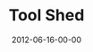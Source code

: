 ---
layout: message
category: message
series: "The Backyard Gospel"
title: "Tool Shed"
date: 2012-06-16-00-00
message_id: 733
audio-description: "Brian Tome examines how to engage in challenging conversations about God."
audio: "http://www.crossroads.net/players/media/hq/backyardgospel_04.mp3"
audio-title: "Tool Shed"
audio-duration: "52:53"
program-description: "Program"
program: "http://www.crossroads.net/players/media/hq/06_16-17_12Program.pdf"
program-title: "Tool Shed"
video-description: "Brian Tome examines how to engage in challenging conversations
about God."
video-title: "Tool Shed"
video: "https://s3.amazonaws.com/crossroadsvideomessages/backyardgospel_04.mp4"
video-poster: "https://www.crossroads.net/uploadedfiles/backyardgospel_04_still.jpg"
---